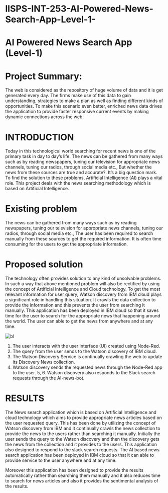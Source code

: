 # llSPS-INT-253-AI-Powered-News-Search-App-Level-1-
# AI Powered News Search App (Level-1)
# Project Summary:
  The web is considered as the repository of huge volume of data and it is get generated every day. The firms make use of this data to gain understanding, strategies to make a plan as well as finding different kinds of opportunities. To make this scenario even better, enriched news data drives the application to provide faster responsive current events by making dynamic connections across the web.

# INTRODUCTION
  Today in this technological world searching for recent news is one of the primary task in day to day’s life. The news  can be gathered from many ways  such as by reading newspapers, tuning our television for appropriate news channels, tuning our radios, through social media etc., But whether the news from these sources are true and accurate?. It’s a big question mark. To find the solution to these problems, Artificial Intelligence (AI) plays a vital role. This project deals with the news searching methodology which is based on Artificial Intelligence.

# Existing problem
  The news can be gathered from many ways such as by reading newspapers, tuning our television for appropriate news channels, tuning our radios, through social media etc., The user has been required to search manually from these sources to get the required information. It is often time consuming for the users to get the appropriate information.

# Proposed solution
  The technology often provides solution to any kind of unsolvable problems. In such a way that above mentioned problem will also be rectified by using the concept of Artificial Intelligence and Cloud technology. To get the most relevant information for user query, Watson discovery from IBM cloud plays a significant role in handling this situation. It crawls the data collection to provide the information and this prevents the user from searching it manually. This application has been deployed in IBM cloud so that it saves time for the user to search for the appropriate news that happening around the world. The user can able to get the news from anywhere and at any time.

![bl](https://user-images.githubusercontent.com/29342375/82158010-a5159380-98a2-11ea-9712-fd254acfddcf.JPG)

1.  The user interacts with the user interface (UI) created using Node-Red.
2.  The query from the user sends to the Watson discovery of IBM cloud.
3.  The Watson Discovery Service is continually crawling the web to update its Discovery News collection.
4.  Watson discovery sends the requested news through the Node-Red app to the user. 
5, 6. Watson discovery also responds to the Slack search requests through the AI-news-bot.

# RESULTS
  The News search application which is based on Artificial Intelligence and cloud technology which aims to provide appropriate news articles based on the user requested query. This has been done by utilizing the concept of Watson discovery from IBM and it continually crawls the news collection to provide the news to the users rather than searching it manually. Initially the user sends the query to the Watson discovery and then the discovery gets the news from the collection and it provides to the users. This application also designed to respond to the slack search requests. The AI based news search application has been deployed in IBM cloud so that it can able to provide service to the user anywhere and at any time.<br>
  
  Moreover this application has been designed to provide the results automatically rather than searching them manually and it also reduces time to search for news articles and also it provides the sentimental analysis of the results.


